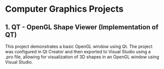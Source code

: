 # Computer Graphics Projects

## 1. QT - OpenGL Shape Viewer (Implementation of QT)
This project demonstrates a basic OpenGL window using Qt. The project was configured in Qt Creator and then exported to Visual Studio using a .pro file, allowing for visualization of 3D shapes in an OpenGL window using Visual Studio. 
